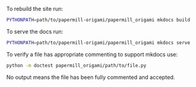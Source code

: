To rebuild the site run:

```bash
PYTHONPATH=path/to/papermill-origami/papermill_origami mkdocs build
```

To serve the docs run:

```bash
PYTHONPATH=path/to/papermill-origami/papermill_origami mkdocs serve
```

To verify a file has appropriate commenting to support mkdocs use:

```bash
python -m doctest papermill_origami/path/to/file.py
```

No output means the file has been fully commented and accepted.
